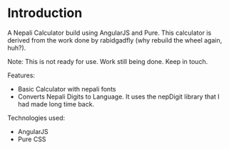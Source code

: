 Introduction
=============

A Nepali Calculator build using AngularJS and Pure. This calculator is derived from the work done by rabidgadfly (why rebuild the wheel again, huh?).

Note: This is not ready for use. Work still being done. Keep in touch.

Features:
- Basic Calculator with nepali fonts
- Converts Nepali Digits to Language. It uses the nepDigit library that I had made long time back.

Technologies used:
- AngularJS
- Pure CSS